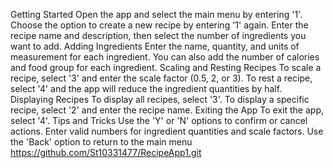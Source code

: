 Getting Started
Open the app and select the main menu by entering '1'.
Choose the option to create a new recipe by entering '1' again.
Enter the recipe name and description, then select the number of ingredients you want to add.
Adding Ingredients
Enter the name, quantity, and units of measurement for each ingredient.
You can also add the number of calories and food group for each ingredient.
Scaling and Resting Recipes
To scale a recipe, select '3' and enter the scale factor (0.5, 2, or 3).
To rest a recipe, select '4' and the app will reduce the ingredient quantities by half.
Displaying Recipes
To display all recipes, select '3'.
To display a specific recipe, select '2' and enter the recipe name.
Exiting the App
To exit the app, select '4'.
Tips and Tricks
Use the 'Y' or 'N' options to confirm or cancel actions.
Enter valid numbers for ingredient quantities and scale factors.
Use the 'Back' option to return to the main menu
https://github.com/St10331477/RecipeApp1.git

